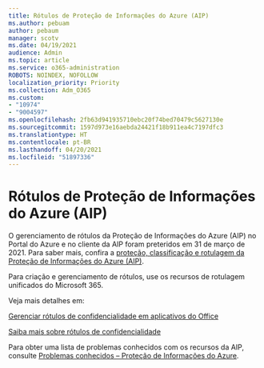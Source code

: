 ```yaml
---
title: Rótulos de Proteção de Informações do Azure (AIP)
ms.author: pebuam
author: pebaum
manager: scotv
ms.date: 04/19/2021
audience: Admin
ms.topic: article
ms.service: o365-administration
ROBOTS: NOINDEX, NOFOLLOW
localization_priority: Priority
ms.collection: Adm_O365
ms.custom:
- "10974"
- "9004597"
ms.openlocfilehash: 2fb63d941935710ebc20f74bed70479c5627130e
ms.sourcegitcommit: 1597d973e16aebda24421f18b911ea4c7197dfc3
ms.translationtype: HT
ms.contentlocale: pt-BR
ms.lasthandoff: 04/20/2021
ms.locfileid: "51897336"
---
```

# <a name="azure-information-protection-aip-labels"></a>Rótulos de Proteção de Informações do Azure (AIP)

O gerenciamento de rótulos da Proteção de Informações do Azure (AIP) no Portal do Azure e no cliente da AIP foram preteridos em 31 de março de 2021. Para saber mais, confira a [proteção, classificação e rotulagem da Proteção de Informações do Azure (AIP)](https://docs.microsoft.com/azure/information-protection/aip-classification-and-protection).

Para criação e gerenciamento de rótulos, use os recursos de rotulagem unificados do Microsoft 365. 

Veja mais detalhes em:

[Gerenciar rótulos de confidencialidade em aplicativos do Office](https://docs.microsoft.com/microsoft-365/compliance/sensitivity-labels-office-apps)

[Saiba mais sobre rótulos de confidencialidade](https://docs.microsoft.com/microsoft-365/compliance/sensitivity-labels)

Para obter uma lista de problemas conhecidos com os recursos da AIP, consulte [Problemas conhecidos – Proteção de Informações do Azure](https://docs.microsoft.com/azure/information-protection/known-issues).